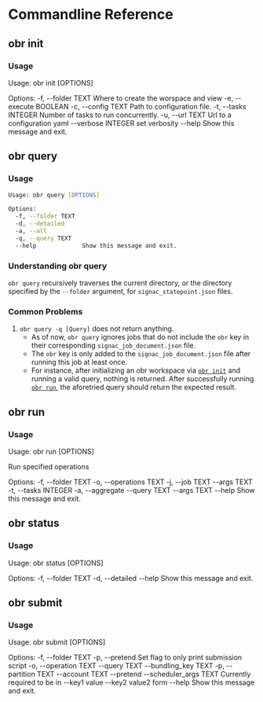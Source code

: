 # Commandline Reference


<!-- obr init -->
## obr init

### Usage
Usage: obr init [OPTIONS]

Options:
  -f, --folder TEXT      Where to create the worspace and view
  -e, --execute BOOLEAN
  -c, --config TEXT      Path to configuration file.
  -t, --tasks INTEGER    Number of tasks to run concurrently.
  -u, --url TEXT         Url to a configuration yaml
  --verbose INTEGER      set verbosity
  --help                 Show this message and exit.


<!-- obr query -->
## obr query

### Usage
```zsh
Usage: obr query [OPTIONS]

Options:
  -f, --folder TEXT
  -d, --detailed
  -a, --all
  -q, --query TEXT
  --help             Show this message and exit.
```

### Understanding obr query
`obr query` recursively traverses the current directory, or the directory specified by the `--folder` argument, for `signac_statepoint.json` files.

### Common Problems

1. `obr query -q [Query]` does not return anything.
     - As of now, `obr query` ignores jobs that do not include the `obr` key in their corresponding `signac_job_document.json` file.
     - The `obr` key is only added to the `signac_job_document.json` file after running this job at least once.
     - For instance, after initializing an obr workspace via [`obr init`](init.md) and running a valid query, nothing is returned. After successfully running [`obr run`](run.md), the aforetried query should return the expected result.

<!-- obr run -->
## obr run

### Usage
Usage: obr run [OPTIONS]

  Run specified operations

Options:
  -f, --folder TEXT
  -o, --operations TEXT
  -j, --job TEXT
  --args TEXT
  -t, --tasks INTEGER
  -a, --aggregate
  --query TEXT
  --args TEXT
  --help                 Show this message and exit.


  <!-- obr status -->
## obr status

### Usage
Usage: obr status [OPTIONS]

Options:
  -f, --folder TEXT
  -d, --detailed
  --help             Show this message and exit.


<!-- obr submit -->
## obr submit

### Usage
Usage: obr submit [OPTIONS]

Options:
  -f, --folder TEXT
  -p, --pretend          Set flag to only print submission script
  -o, --operation TEXT
  --query TEXT
  --bundling_key TEXT
  -p, --partition TEXT
  --account TEXT
  --pretend
  --scheduler_args TEXT  Currently required to be in --key1 value --key2
                         value2 form
  --help                 Show this message and exit.